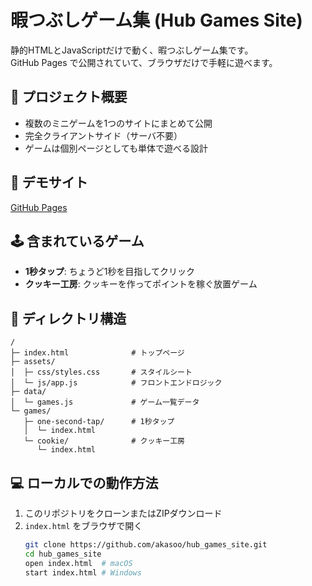 # 暇つぶしゲーム集 (Hub Games Site)

静的HTMLとJavaScriptだけで動く、暇つぶしゲーム集です。  
GitHub Pages で公開されていて、ブラウザだけで手軽に遊べます。


## 🎯 プロジェクト概要
- 複数のミニゲームを1つのサイトにまとめて公開
- 完全クライアントサイド（サーバ不要）
- ゲームは個別ページとしても単体で遊べる設計


## 🚀 デモサイト
[GitHub Pages](https://akasoo.github.io/hub_games_site/)


## 🕹️ 含まれているゲーム
- **1秒タップ**: ちょうど1秒を目指してクリック
- **クッキー工房**: クッキーを作ってポイントを稼ぐ放置ゲーム


## 📂 ディレクトリ構造
```
/
├─ index.html              # トップページ
├─ assets/
│  ├─ css/styles.css       # スタイルシート
│  └─ js/app.js            # フロントエンドロジック
├─ data/
│  └─ games.js             # ゲーム一覧データ
└─ games/
   ├─ one-second-tap/      # 1秒タップ
   │  └─ index.html
   └─ cookie/              # クッキー工房
      └─ index.html
```


## 💻 ローカルでの動作方法
1. このリポジトリをクローンまたはZIPダウンロード
2. `index.html` をブラウザで開く
   ```bash
   git clone https://github.com/akasoo/hub_games_site.git
   cd hub_games_site
   open index.html  # macOS
   start index.html # Windows
   ```

